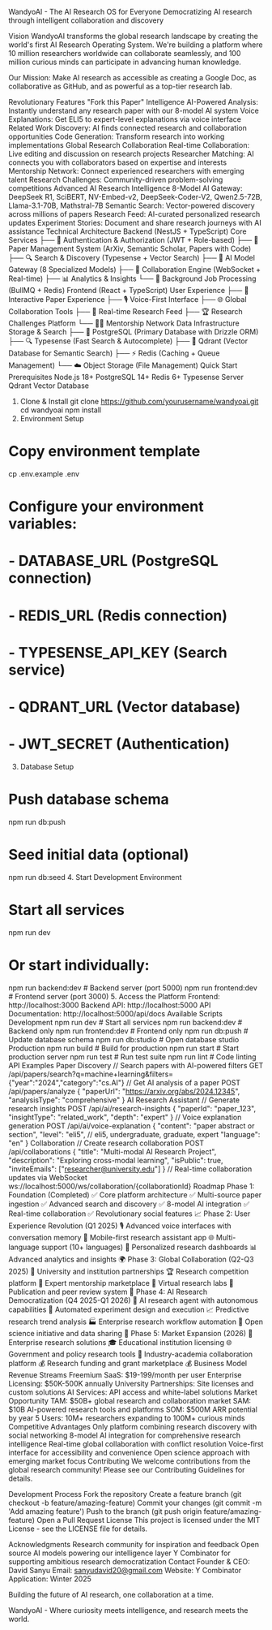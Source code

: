 WandyoAI - The AI Research OS for Everyone
Democratizing AI research through intelligent collaboration and discovery

Vision
WandyoAI transforms the global research landscape by creating the world's first AI Research Operating System. We're building a platform where 10 million researchers worldwide can collaborate seamlessly, and 100 million curious minds can participate in advancing human knowledge.

Our Mission: Make AI research as accessible as creating a Google Doc, as collaborative as GitHub, and as powerful as a top-tier research lab.

Revolutionary Features
"Fork this Paper" Intelligence
AI-Powered Analysis: Instantly understand any research paper with our 8-model AI system
Voice Explanations: Get ELI5 to expert-level explanations via voice interface
Related Work Discovery: AI finds connected research and collaboration opportunities
Code Generation: Transform research into working implementations
Global Research Collaboration
Real-time Collaboration: Live editing and discussion on research projects
Researcher Matching: AI connects you with collaborators based on expertise and interests
Mentorship Network: Connect experienced researchers with emerging talent
Research Challenges: Community-driven problem-solving competitions
Advanced AI Research Intelligence
8-Model AI Gateway: DeepSeek R1, SciBERT, NV-Embed-v2, DeepSeek-Coder-V2, Qwen2.5-72B, Llama-3.1-70B, Mathstral-7B
Semantic Search: Vector-powered discovery across millions of papers
Research Feed: AI-curated personalized research updates
Experiment Stories: Document and share research journeys with AI assistance
Technical Architecture
Backend (NestJS + TypeScript)
Core Services
├── 🔐 Authentication & Authorization (JWT + Role-based)
├── 📄 Paper Management System (ArXiv, Semantic Scholar, Papers with Code)
├── 🔍 Search & Discovery (Typesense + Vector Search)
├── 🤖 AI Model Gateway (8 Specialized Models)
├── 👥 Collaboration Engine (WebSocket + Real-time)
├── 📊 Analytics & Insights
└── 🔄 Background Job Processing (BullMQ + Redis)
Frontend (React + TypeScript)
User Experience
├── 🎯 Interactive Paper Experience
├── 🎙️ Voice-First Interface
├── 🌐 Global Collaboration Tools
├── 📱 Real-time Research Feed
├── 🏆 Research Challenges Platform
└── 👨‍🏫 Mentorship Network
Data Infrastructure
Storage & Search
├── 🐘 PostgreSQL (Primary Database with Drizzle ORM)
├── 🔍 Typesense (Fast Search & Autocomplete)
├── 🧠 Qdrant (Vector Database for Semantic Search)
├── ⚡ Redis (Caching + Queue Management)
└── ☁️ Object Storage (File Management)
Quick Start
Prerequisites
Node.js 18+
PostgreSQL 14+
Redis 6+
Typesense Server
Qdrant Vector Database
1. Clone & Install
git clone https://github.com/yourusername/wandyoai.git
cd wandyoai
npm install
2. Environment Setup
# Copy environment template
cp .env.example .env
# Configure your environment variables:
# - DATABASE_URL (PostgreSQL connection)
# - REDIS_URL (Redis connection)
# - TYPESENSE_API_KEY (Search service)
# - QDRANT_URL (Vector database)
# - JWT_SECRET (Authentication)
3. Database Setup
# Push database schema
npm run db:push
# Seed initial data (optional)
npm run db:seed
4. Start Development Environment
# Start all services
npm run dev
# Or start individually:
npm run backend:dev    # Backend server (port 5000)
npm run frontend:dev   # Frontend server (port 3000)
5. Access the Platform
Frontend: http://localhost:3000
Backend API: http://localhost:5000
API Documentation: http://localhost:5000/api/docs
Available Scripts
Development
npm run dev              # Start all services
npm run backend:dev      # Backend only
npm run frontend:dev     # Frontend only
npm run db:push          # Update database schema
npm run db:studio        # Open database studio
Production
npm run build           # Build for production
npm run start           # Start production server
npm run test            # Run test suite
npm run lint            # Code linting
API Examples
Paper Discovery
// Search papers with AI-powered filters
GET /api/papers/search?q=machine+learning&filters={"year":"2024","category":"cs.AI"}
// Get AI analysis of a paper
POST /api/papers/analyze
{
  "paperUrl": "https://arxiv.org/abs/2024.12345",
  "analysisType": "comprehensive"
}
AI Research Assistant
// Generate research insights
POST /api/ai/research-insights
{
  "paperId": "paper_123",
  "insightType": "related_work",
  "depth": "expert"
}
// Voice explanation generation
POST /api/ai/voice-explanation
{
  "content": "paper abstract or section",
  "level": "eli5", // eli5, undergraduate, graduate, expert
  "language": "en"
}
Collaboration
// Create research collaboration
POST /api/collaborations
{
  "title": "Multi-modal AI Research Project",
  "description": "Exploring cross-modal learning",
  "isPublic": true,
  "inviteEmails": ["researcher@university.edu"]
}
// Real-time collaboration updates via WebSocket
ws://localhost:5000/ws/collaboration/{collaborationId}
Roadmap
Phase 1: Foundation (Completed)
✅ Core platform architecture
✅ Multi-source paper ingestion
✅ Advanced search and discovery
✅ 8-model AI integration
✅ Real-time collaboration
✅ Revolutionary social features
📈 Phase 2: User Experience Revolution (Q1 2025)
🎙️ Advanced voice interfaces with conversation memory
📱 Mobile-first research assistant app
🌐 Multi-language support (10+ languages)
🎨 Personalized research dashboards
📊 Advanced analytics and insights
🌍 Phase 3: Global Collaboration (Q2-Q3 2025)
🏫 University and institution partnerships
🏆 Research competition platform
👥 Expert mentorship marketplace
🔬 Virtual research labs
📜 Publication and peer review system
🧠 Phase 4: AI Research Democratization (Q4 2025-Q1 2026)
🤖 AI research agent with autonomous capabilities
🔬 Automated experiment design and execution
📈 Predictive research trend analysis
🏭 Enterprise research workflow automation
🌟 Open science initiative and data sharing
💼 Phase 5: Market Expansion (2026)
🏢 Enterprise research solutions
🎓 Educational institution licensing
🌐 Government and policy research tools
🤝 Industry-academia collaboration platform
💰 Research funding and grant marketplace
💰 Business Model
Revenue Streams
Freemium SaaS: $19-199/month per user
Enterprise Licensing: $50K-500K annually
University Partnerships: Site licenses and custom solutions
AI Services: API access and white-label solutions
Market Opportunity
TAM: $50B+ global research and collaboration market
SAM: $10B AI-powered research tools and platforms
SOM: $500M ARR potential by year 5
Users: 10M+ researchers expanding to 100M+ curious minds
Competitive Advantages
Only platform combining research discovery with social networking
8-model AI integration for comprehensive research intelligence
Real-time global collaboration with conflict resolution
Voice-first interface for accessibility and convenience
Open science approach with emerging market focus
Contributing
We welcome contributions from the global research community! Please see our Contributing Guidelines for details.

Development Process
Fork the repository
Create a feature branch (git checkout -b feature/amazing-feature)
Commit your changes (git commit -m 'Add amazing feature')
Push to the branch (git push origin feature/amazing-feature)
Open a Pull Request
License
This project is licensed under the MIT License - see the LICENSE file for details.

Acknowledgments
Research community for inspiration and feedback
Open source AI models powering our intelligence layer
Y Combinator for supporting ambitious research democratization
Contact
Founder & CEO: David Sanyu
Email: sanyudavid20@gmail.com
Website: 
Y Combinator Application: Winter 2025

Building the future of AI research, one collaboration at a time.

WandyoAI - Where curiosity meets intelligence, and research meets the world.
